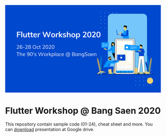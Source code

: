 <img src="https://github.com/anoochit/flutter_bangsaen_2020/blob/master/cheat_sheet/workshop_banner.png">

Flutter Workshop @ Bang Saen 2020 
===

This repository contain sample code (01-24), cheat sheet and more. You can [download](https://docs.google.com/presentation/d/1nF8DbInnYAyvlz9EzM8gPKlU86RPnsDB-lWWfRrNmsA/edit?usp=sharing) presentation at Google drive.



